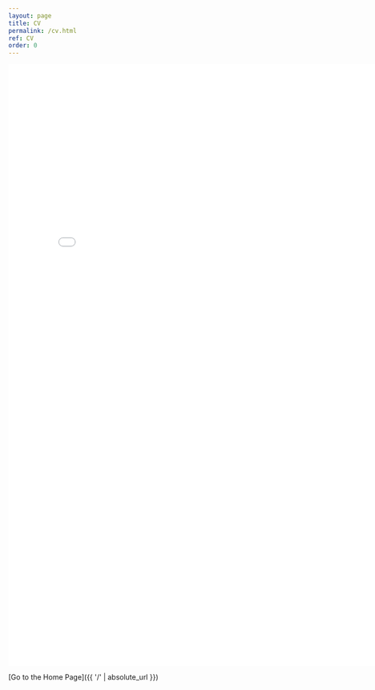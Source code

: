 ```yaml
---
layout: page
title: CV
permalink: /cv.html
ref: CV
order: 0
---
```


<iframe width='800' height='1200' src='/CV_public.pdf' frameborder='0' allowfullscreen></iframe>

[Go to the Home Page]({{ '/' | absolute_url }})
